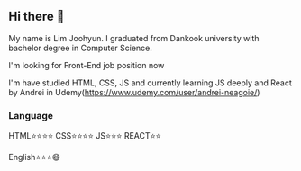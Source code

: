 ## Hi there 👋

My name is Lim Joohyun. I graduated from Dankook university with bachelor degree in Computer Science.

I'm looking for Front-End job position now

I'm have studied HTML, CSS, JS and currently learning JS deeply and React by Andrei in Udemy(https://www.udemy.com/user/andrei-neagoie/)


### Language
HTML⭐️⭐️⭐️⭐️
CSS⭐️⭐️⭐️⭐️
JS⭐️⭐️⭐️
REACT⭐️⭐️

English⭐️⭐️⭐️😄

<!--
**Sweetpotatopizza/Sweetpotatopizza** is a ✨ _special_ ✨ repository because its `README.md` (this file) appears on your GitHub profile.

Here are some ideas to get you started:

- 🔭 I’m currently working on ...
- 🌱 I’m currently learning ...
- 👯 I’m looking to collaborate on ...
- 🤔 I’m looking for help with ...
- 💬 Ask me about ...
- 📫 How to reach me: ...
- 😄 Pronouns: ...
- ⚡ Fun fact: ...
-->
